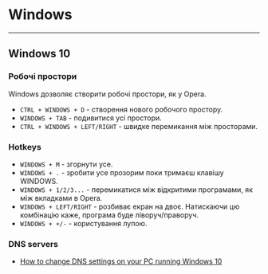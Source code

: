 # Windows

***
## Windows 10

### Робочі простори 
Windows дозволяє створити робочі простори, як у Opera.

* `CTRL + WINDOWS + D` - створення нового робочого простору.
* `WINDOWS + TAB` - подивитися усі простори.
* `CTRL + WINDOWS + LEFT/RIGHT` - швидке перемикання між просторами. 


### Hotkeys
* `WINDOWS + M` - згорнути усе.
* `WINDOWS + .` - зробити усе прозорим поки тримаєш клавішу WINDOWS.
* `WINDOWS + 1/2/3...` - перемикатися між відкритими програмами, як між вкладками в Opera.
* `WINDOWS + LEFT/RIGHT` - розбиває екран на двоє. Натискаючи цю комбінацію каже, програма буде ліворуч/праворуч.
* `WINDOWS + +/-` - користування лупою.

### DNS servers
* [How to change DNS settings on your PC running Windows 10](https://www.windowscentral.com/how-change-your-pcs-dns-settings-windows-10)

